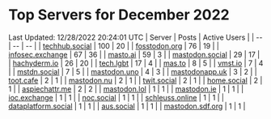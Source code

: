 # Top Servers for December 2022
Last Updated: 12/28/2022 20:24:01 UTC
| Server | Posts | Active Users |
| -- | -- | -- |
| [techhub.social](https://techhub.social/tags/PowerShell) | 100 | 20 |
| [fosstodon.org](https://fosstodon.org/tags/PowerShell) | 76 | 19 |
| [infosec.exchange](https://infosec.exchange/tags/PowerShell) | 67 | 36 |
| [masto.ai](https://masto.ai/tags/PowerShell) | 59 | 3 |
| [mastodon.social](https://mastodon.social/tags/PowerShell) | 29 | 17 |
| [hachyderm.io](https://hachyderm.io/tags/PowerShell) | 26 | 20 |
| [tech.lgbt](https://tech.lgbt/tags/PowerShell) | 17 | 4 |
| [mas.to](https://mas.to/tags/PowerShell) | 8 | 5 |
| [vmst.io](https://vmst.io/tags/PowerShell) | 7 | 4 |
| [mstdn.social](https://mstdn.social/tags/PowerShell) | 7 | 5 |
| [mastodon.uno](https://mastodon.uno/tags/PowerShell) | 4 | 3 |
| [mastodonapp.uk](https://mastodonapp.uk/tags/PowerShell) | 3 | 2 |
| [toot.cafe](https://toot.cafe/tags/PowerShell) | 2 | 1 |
| [mastodon.nu](https://mastodon.nu/tags/PowerShell) | 2 | 1 |
| [twit.social](https://twit.social/tags/PowerShell) | 2 | 1 |
| [home.social](https://home.social/tags/PowerShell) | 2 | 1 |
| [aspiechattr.me](https://aspiechattr.me/tags/PowerShell) | 2 | 2 |
| [mastodon.lol](https://mastodon.lol/tags/PowerShell) | 1 | 1 |
| [mastodon.ie](https://mastodon.ie/tags/PowerShell) | 1 | 1 |
| [ioc.exchange](https://ioc.exchange/tags/PowerShell) | 1 | 1 |
| [noc.social](https://noc.social/tags/PowerShell) | 1 | 1 |
| [schleuss.online](https://schleuss.online/tags/PowerShell) | 1 | 1 |
| [dataplatform.social](https://dataplatform.social/tags/PowerShell) | 1 | 1 |
| [aus.social](https://aus.social/tags/PowerShell) | 1 | 1 |
| [mastodon.sdf.org](https://mastodon.sdf.org/tags/PowerShell) | 1 | 1 |
